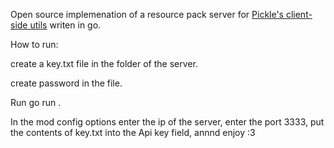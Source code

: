 Open source implemenation of a resource pack server for [Pickle's client-side utils](https://modrinth.com/project/pickles-client-side-utils/versions) writen in go.

How to run: 

create a key.txt file in the folder of the server.

create password in the file.

Run go run .

In the mod config options enter the ip of the server, enter the port 3333, put the contents of key.txt into the Api key field, annnd enjoy :3
